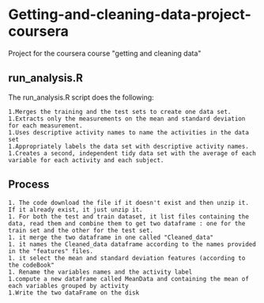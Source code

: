 # Getting-and-cleaning-data-project-coursera
Project for the coursera course "getting and cleaning data"

## run_analysis.R

The run_analysis.R script does the following:

    1.Merges the training and the test sets to create one data set.
    1.Extracts only the measurements on the mean and standard deviation for each measurement.
    1.Uses descriptive activity names to name the activities in the data set
    1.Appropriately labels the data set with descriptive activity names.
    1.Creates a second, independent tidy data set with the average of each variable for each activity and each subject.
## Process

    1. The code download the file if it doesn't exist and then unzip it. If it already exist, it just unzip it.
    1. For both the test and train dataset, it list files containing the data, read them and combine them to get two dataframe : one for the train set and the other for the test set.
    1. it merge the two dataframe in one called "Cleaned_data"
    1. it names the Cleaned_data dataframe according to the names provided in the "features" files.
    1. it select the mean and standard deviation features (according to the codeBook"
    1. Rename the variables names and the activity label
    1.compute a new dataframe called MeanData and containing the mean of each variables grouped by activity
    1.Write the two dataFrame on the disk
